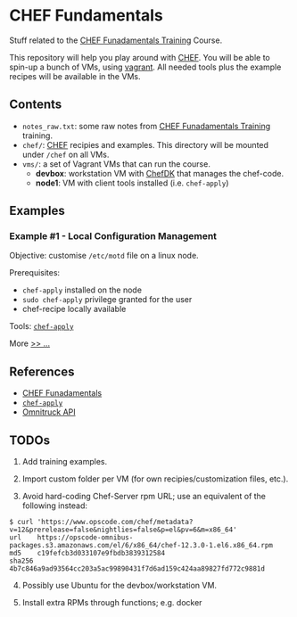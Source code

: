 # CHEF Fundamentals
Stuff related to the [CHEF Funadamentals Training](https://www.chef.io/training/#fundamentals) Course.

This repository will help you play around with [CHEF](https://www.chef.io/chef/).
You will be able to spin-up a bunch of VMs, using [vagrant](https://www.vagrantup.com).
All needed tools plus the example recipes will be available in the VMs.


## Contents
- `notes_raw.txt`: some raw notes from [CHEF Funadamentals Training](https://www.chef.io/training/#fundamentals) training.
- `chef/`: [CHEF](https://www.chef.io/chef/) recipies and examples. This directory will be mounted under `/chef` on all VMs.
- `vms/`: a set of Vagrant VMs that can run the course.
    - **devbox**: workstation VM with [ChefDK](https://downloads.chef.io/chef-dk)
      that manages the chef-code.
    - **node1**: VM with client tools installed (i.e. `chef-apply`)


## Examples

### Example #1 - Local Configuration Management

Objective: customise `/etc/motd` file on a linux node.

Prerequisites:
- `chef-apply` installed on the node
- `sudo chef-apply` privilege granted for the user
- chef-recipe locally available 

Tools: [`chef-apply`](https://docs.chef.io/ctl_chef_apply.html)

More [>> ...](tree/master/chef/example1)



## References
- [CHEF Funadamentals](https://www.chef.io/training/#fundamentals)
- [`chef-apply`](https://docs.chef.io/ctl_chef_apply.html)
- [Omnitruck API](https://docs.chef.io/api_omnitruck.html)

## TODOs
1) Add training examples.

2) Import custom folder per VM (for own recipies/customization files, etc.).

3) Avoid hard-coding Chef-Server rpm URL; use an equivalent of the following instead:

```
$ curl 'https://www.opscode.com/chef/metadata?v=12&prerelease=false&nightlies=false&p=el&pv=6&m=x86_64'
url    https://opscode-omnibus-packages.s3.amazonaws.com/el/6/x86_64/chef-12.3.0-1.el6.x86_64.rpm
md5    c19fefcb3d033107e9fbdb3839312584
sha256 4b7c846a9ad93564cc203a5ac99890431f7d6ad159c424aa89827fd772c9881d
```

4) Possibly use Ubuntu for the devbox/workstation VM.

5) Install extra RPMs through functions; e.g. docker
